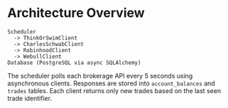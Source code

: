 # Architecture Overview

```
Scheduler
  -> ThinkOrSwimClient
  -> CharlesSchwabClient
  -> RobinhoodClient
  -> WebullClient
Database (PostgreSQL via async SQLAlchemy)
```

The scheduler polls each brokerage API every 5 seconds using asynchronous
clients. Responses are stored into `account_balances` and `trades` tables.
Each client returns only new trades based on the last seen trade identifier.
